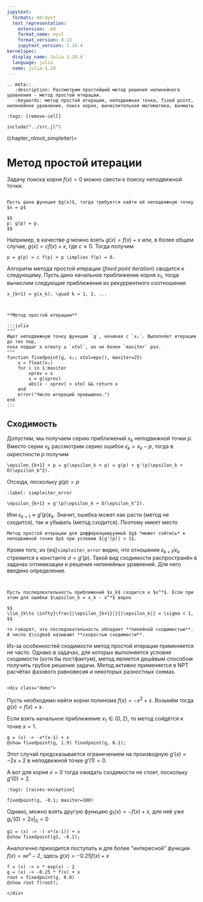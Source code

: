```yaml
---
jupytext:
  formats: md:myst
  text_representation:
    extension: .md
    format_name: myst
    format_version: 0.13
    jupytext_version: 1.16.4
kernelspec:
  display_name: Julia 1.10.4
  language: julia
  name: julia-1.10
---
```


```{eval-rst}
.. meta::
   :description: Рассмотрим простейший метод решения нелинейного уравнения - метод простой итерации.
   :keywords: метод простой итерации, неподвижная точка, fixed point, нелинейное уравнение, поиск корня, вычислительная математика, вычматы
```

```{code-cell}
:tags: [remove-cell]

include("../src.jl")
```

(chapter_nlroot_simpleiter)=
# Метод простой итерации

Задачу поиска корня $f(x) = 0$ можно свести к поиску неподвижной точки.

```{proof:definition} Задача поиска неподвижной точки

Пусть дана функция $g(x)$, тогда требуется найти её неподвижную точку $x = p$

$$
p: g(p) = p.
$$
```

Например, в качестве $g$ можно взять $g(x) = f(x) + x$ или, в более общем случае, $g(x) = c f(x) + x$, где $c \neq 0$. Тогда получим

```{math}
p = g(p) = c f(p) + p \implies f(p) = 0.
```

Алгоритм метода простой итерации (*fixed point iteration*) сводится к следующему. Пусть дано начальное приближение корня $x_1$, тогда вычислим следующие приближения из рекуррентного соотношения

```{math}
x_{k+1} = g(x_k), \quad k = 1, 2, ...
```

```{index} метод; простой итерации
```
```{proof:function} fixedpoint

**Метод простой итерации**

:::julia
"""
Ищет неподвижную точку функции `g`, начиная с `x₁`. Выполняет итерации до тех пор,
пока подшаг к ответу ≥ `xtol`, но не более `maxiter` раз.
"""
function fixedpoint(g, x₁; xtol=eps(), maxiter=25)
    x = float(x₁)
    for i in 1:maxiter
        xprev = x
        x = g(xprev)
        abs(x - xprev) < xtol && return x
    end
    error("Число итераций превышено.")
end
:::
```

## Сходимость

Допустим, мы получаем серию приближений $x_k$ неподвижной точки $p$. Вместо серии $x_k$  рассмотрим серию ошибок $\epsilon_k = x_k - p$, тогда в окрестности $p$ получим

```{math}
\epsilon_{k+1} + p = g(\epsilon_k + p) = g(p) + g'(p)\epsilon_k + O(\epsilon_k^2).
```

Отсюда, поскольку $g(p) = p$

```{math}
:label: simpleiter_error

\epsilon_{k+1} = g'(p)\epsilon_k + O(\epsilon_k^2).
```

Или $\epsilon_{k+1} \approx g'(p)\epsilon_k$. Значит, ошибка может как расти (метод не сходится), так и убывать (метод сходится). Поэтому имеет место 

```{proof:proposition} Сходимость метода простой итерации
Метод простой итерации для дифференциируемой $g$ *может сойтись* к неподвижной точке $p$ при условии $|g'(p)| < 1$.
```

Кроме того, из {eq}`simpleiter_error` видно, что отношение $\epsilon_{k+1} / \epsilon_k$ стремится к константе $\sigma = g'(p)$. Такой вид сходимости распространён в задачах оптимизации и решения нелинейных уравнений. Для него введено определение.

```{index} сходимость; линейная
```
```{index} сходимость; скорость
```
```{proof:definition} Линейная сходимость
Пусть последовательность приближений $x_k$ сходится к $x^*$. Если при этом для ошибки $\epsilon_k = x_k - x^*$ верно

$$
\lim_{k\to \infty}\frac{|\epsilon_{k+1}|}{|\epsilon_k|} = \sigma < 1,
$$

то говорят, что последовательность обладает **линейной сходимостью**. А число $\sigma$ называют **скоростью сходимости**.
```

Из-за особенностей сходимости метод простой итерации применяется не часто. Однако в задачах, для которых выполняется условие сходимости (хотя бы постфактум), метод является дешёвым способом получить грубое решение задачи. Метод активно применяется в NPT расчётах фазового равновесия и некоторых разностных схемах.

```{proof:demo} Метод простой итерации
```

```{raw} html
<div class="demo">
```

Пусть необходимо найти корни полинома $f(x) = -x^2 + x$. Возьмём тогда $g(x) = f(x) + x$.

Если взять начальное приближение $x_1 \in (0, 2)$, то метод сойдётся к точке $x=1$.

```{code-cell}
g = (x) -> -x*(x-1) + x
@show fixedpoint(g, 1.9) fixedpoint(g, 0.1);
```

Этот случай предсказывается ограничением на производную $g'(x) = -2x + 2$ в неподвижной точке $g'(1) = 0$.

А вот для корня $x = 0$ тогда ожидать сходимости не стоит, поскольку $g'(0) = 2$.

```{code-cell}
:tags: [raises-exception]

fixedpoint(g, -0.1; maxiter=100)
```

Однако, можно взять другую функцию $g_1(x) = -f(x) + x$, для неё уже $g_1'(0) = 2x|_0 = 0$

```{code-cell}
g1 = (x) -> -(-x*(x-1)) + x
@show fixedpoint(g1, -0.1);
```

Аналогично приходится поступать и для более "интересной" функции $f(x) = xe^x - 2$, здесь $g(x) = -0.25 f(x) + x$

```{code-cell}
f = (x) -> x * exp(x) - 2
g = (x) -> -0.25 * f(x) + x
root = fixedpoint(g, 0.8)
@show root f(root);
```

```{raw} html
</div>
```
